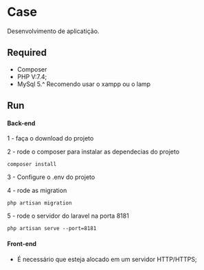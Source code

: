 # Case
Desenvolvimento de aplicatição.

## Required
* Composer
* PHP V:7.4;
* MySql 5.^
Recomendo usar o xampp ou o lamp

## Run
#### Back-end
1 - faça o download do projeto

2 - rode o composer para instalar as dependecias do projeto

```
composer install
```

3 - Configure o .env do projeto

4 - rode as migration
```
php artisan migration
```

5 - rode o servidor do laravel na porta 8181
```
php artisan serve --port=8181
```

#### Front-end

* É necessário que esteja alocado em um servidor HTTP/HTTPS;
